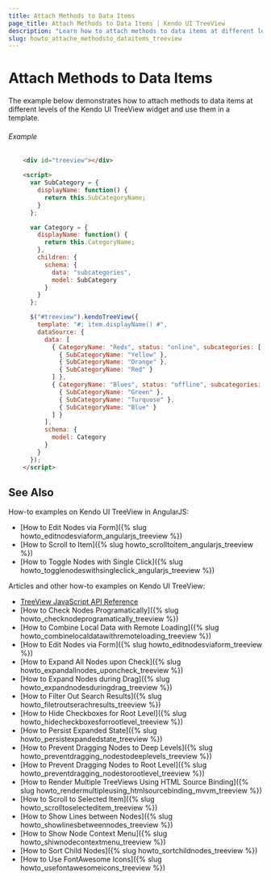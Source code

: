 ```yaml
---
title: Attach Methods to Data Items
page_title: Attach Methods to Data Items | Kendo UI TreeView
description: "Learn how to attach methods to data items at different levels of the Kendo UI TreeView widget and use them in a template."
slug: howto_attache_methodsto_dataitems_treeview
---
```


# Attach Methods to Data Items

The example below demonstrates how to attach methods to data items at different levels of the Kendo UI TreeView widget and use them in a template.

###### Example


```html
    <div id="treeview"></div>

    <script>
      var SubCategory = {
        displayName: function() {
          return this.SubCategoryName;
        }
      };

      var Category = {
        displayName: function() {
          return this.CategoryName;
        },
        children: {
          schema: {
            data: "subcategories",
            model: SubCategory
          }
        }
      };

      $("#treeview").kendoTreeView({
        template: "#: item.displayName() #",
        dataSource: {
          data: [
            { CategoryName: "Reds", status: "online", subcategories: [
              { SubCategoryName: "Yellow" },
              { SubCategoryName: "Orange" },
              { SubCategoryName: "Red" }
            ] },
            { CategoryName: "Blues", status: "offline", subcategories: [
              { SubCategoryName: "Green" },
              { SubCategoryName: "Turquose" },
              { SubCategoryName: "Blue" }
            ] }
          ],
          schema: {
            model: Category
          }
        }
      });
    </script>
```

## See Also

How-to examples on Kendo UI TreeView in AngularJS:

* [How to Edit Nodes via Form]({% slug howto_editnodesviaform_angularjs_treeview %})
* [How to Scroll to Item]({% slug howto_scrolltoitem_angularjs_treeview %})
* [How to Toggle Nodes with Single Click]({% slug howto_togglenodeswithsingleclick_angularjs_treeview %})

Articles and other how-to examples on Kendo UI TreeView:

* [TreeView JavaScript API Reference](/api/javascript/ui/treeview)
* [How to Check Nodes Programatically]({% slug howto_checknodeprogramatically_treeview %})
* [How to Combine Local Data with Remote Loading]({% slug howto_combinelocaldatawithremoteloading_treeview %})
* [How to Edit Nodes via Form]({% slug howto_editnodesviaform_treeview %})
* [How to Expand All Nodes upon Check]({% slug howto_expandallnodes_uponcheck_treeview %})
* [How to Expand Nodes during Drag]({% slug howto_expandnodesduringdrag_treeview %})
* [How to Filter Out Search Results]({% slug howto_filetroutserachresults_treeview %})
* [How to Hide Checkboxes for Root Level]({% slug howto_hidecheckboxesforrootlevel_treeview %})
* [How to Persist Expanded State]({% slug howto_persistexpandedstate_treeview %})
* [How to Prevent Dragging Nodes to Deep Levels]({% slug howto_preventdragging_nodestodeeplevels_treeview %})
* [How to Prevent Dragging Nodes to Root Level]({% slug howto_preventdragging_nodestorootlevel_treeview %})
* [How to Render Multiple TreeViews Using HTML Source Binding]({% slug howto_rendermultipleusing_htmlsourcebinding_mvvm_treeview %})
* [How to Scroll to Selected Item]({% slug howto_scrolltoselecteditem_treeview %})
* [How to Show Lines between Nodes]({% slug howto_showlinesbetweennodes_treeview %})
* [How to Show Node Context Menu]({% slug howto_shiwnodecontextmenu_treeview %})
* [How to Sort Child Nodes]({% slug howto_sortchildnodes_treeview %})
* [How to Use FontAwesome Icons]({% slug howto_usefontawesomeicons_treeview %})
